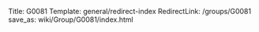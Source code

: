 Title: G0081
Template: general/redirect-index
RedirectLink: /groups/G0081
save_as: wiki/Group/G0081/index.html